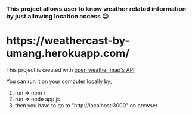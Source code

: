 <h3>This project allows user to know weather related information by just allowing location access 😊</h3>
<h1>https://weathercast-by-umang.herokuapp.com/</h1>

This project is created with <a href="openweathermap.org/api">open weather map's API</a>

You can run it on your computer locally by;
1) run => npm i
2) run => node app.js
3) then you have to go to "http://localhost:3000" on browser
